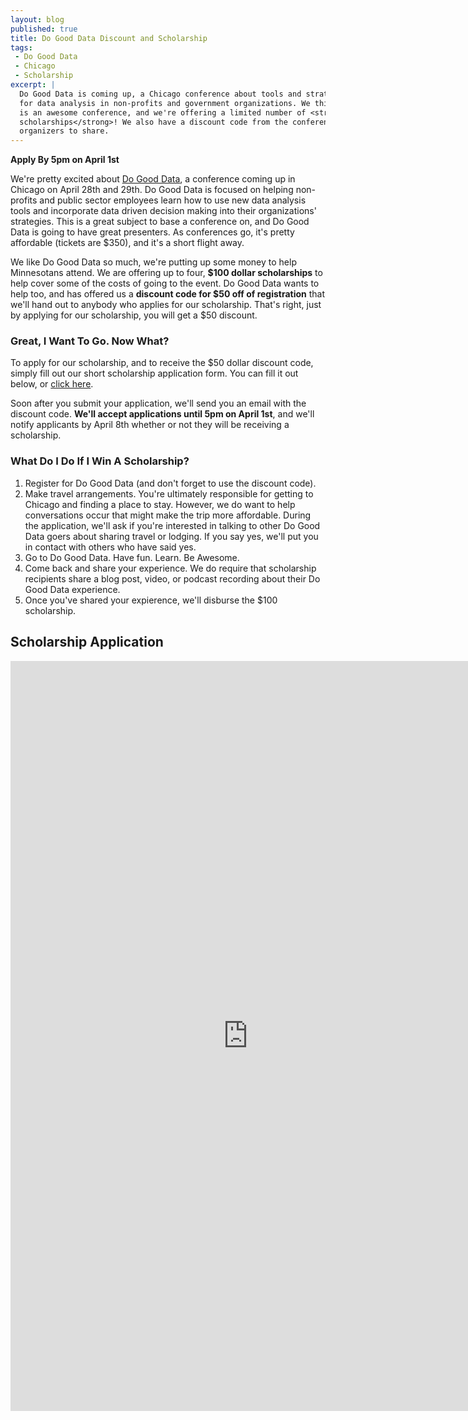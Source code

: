 ```yaml
---
layout: blog
published: true 
title: Do Good Data Discount and Scholarship 
tags: 
 - Do Good Data
 - Chicago
 - Scholarship
excerpt: |
  Do Good Data is coming up, a Chicago conference about tools and strategies
  for data analysis in non-profits and government organizations. We think this
  is an awesome conference, and we're offering a limited number of <strong>$100
  scholarships</strong>! We also have a discount code from the conference
  organizers to share.
---
```


**Apply By 5pm on April 1st**

We're pretty excited about [Do Good Data][1], a conference coming up in Chicago
on April 28th and 29th. Do Good Data is focused on helping non-profits and
public sector employees learn how to use new data analysis tools and
incorporate data driven decision making into their organizations' strategies.
This is a great subject to base a conference on, and Do Good Data is going to
have great presenters. As conferences go, it's pretty affordable (tickets are
$350), and it's a short flight away.

We like Do Good Data so much, we're putting up some money to help Minnesotans
attend. We are offering up to four, **$100 dollar scholarships** to help cover
some of the costs of going to the event. Do Good Data wants to help too, and
has offered us a **discount code for $50 off of registration** that we'll hand
out to anybody who applies for our scholarship. That's right, just by applying
for our scholarship, you will get a $50 discount.

### Great, I Want To Go. Now What?

To apply for our scholarship, and to receive the $50 dollar discount code,
simply fill out our short scholarship application form. You can fill it out
below, or [click here][2].

Soon after you submit your application, we'll send you an email with the
discount code. **We'll accept applications until 5pm on April 1st**, and we'll
notify applicants by April 8th whether or not they will be receiving a
scholarship.

### What Do I Do If I Win A Scholarship?

1. Register for Do Good Data (and don't forget to use the discount code).
2. Make travel arrangements. You're ultimately responsible for getting to
   Chicago and finding a place to stay. However, we do want to help
   conversations occur that might make the trip more affordable. During the
   application, we'll ask if you're interested in talking to other Do Good Data
   goers about sharing travel or lodging. If you say yes, we'll put you in
   contact with others who have said yes.
3. Go to Do Good Data. Have fun. Learn. Be Awesome.
4. Come back and share your experience. We do require that scholarship
   recipients share a blog post, video, or podcast recording about their Do
   Good Data experience.
5. Once you've shared your expierence, we'll disburse the $100 scholarship.

## Scholarship Application

<iframe src="https://docs.google.com/forms/d/1aHvix4CEUq9mjoHWktWWPUWmPYxTqeVOuyLbZBnRNJk/viewform?embedded=true#start=embed" width="760" height="1200" frameborder="0" marginheight="0" marginwidth="0">Loading...</iframe>

 [1]: http://www.dogooddata.com/
 [2]: https://docs.google.com/a/opentwincities.org/forms/d/1aHvix4CEUq9mjoHWktWWPUWmPYxTqeVOuyLbZBnRNJk/viewform#start=embed
